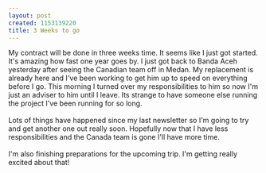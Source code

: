 ```yaml
--- 
layout: post
created: 1153139220
title: 3 Weeks to go
---
```

My contract will be done in three weeks time.  It seems like I just got started.  It's amazing how fast one year goes by.  I just got back to Banda Aceh yesterday after seeing the Canadian team off in Medan.  My replacement is already here and I've been working to get him up to speed on everything before I go.  This morning I turned over my responsibilities to him so now I'm just an adviser to him until I leave.  Its strange to have someone else running the project I've been running for so long.<br /><br />Lots of things have happened since my last newsletter so I'm going to try and get another one out really soon.  Hopefully now that I have less responsibilities and the Canada team is gone I'll have more time.<br /><br />I'm also finishing preparations for the upcoming trip.  I'm getting really excited about that!
